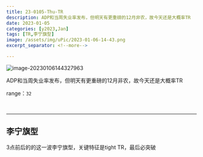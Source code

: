```yaml
---
title: 23-0105-Thu-TR
description: ADP和当周失业率发布，但明天有更重磅的12月非农，故今天还是大概率TR
date: 2023-01-05
categories: [y2023,Jan]
tags: [TR,李宁旗型]
image: /assets/img/uPic/2023-01-06-14-43.png
excerpt_separator: <!--more-->

---
```


![image-20230106144327963](https://cdn.jsdelivr.net/gh/shawnyeung/shawnyeung.github.io@master/assets/img/uPic/2023-01-06-14-43.png)

ADP和当周失业率发布，但明天有更重磅的12月非农，故今天还是大概率TR

 <!--more-->

range：`32`

<br/>

---

## 李宁旗型

3点前后的的这一波李宁旗型，关键特征是tight TR，最后必突破
